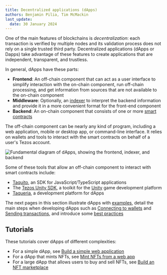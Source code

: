 ```yaml
---
title: Decentralized applications (dApps)
authors: Benjamin Pilia, Tim McMackin
last_update:
  date: 30 January 2024
---
```


One of the main features of blockchains is _decentralization_: each transaction is verified by multiple nodes and its validation process does not rely on a single trusted third party.
Decentralized applications (dApps or Dapps) take advantage of these features to create applications that are independent, transparent, and trustless.

In general, dApps have these parts:

- **Frontend**: An off-chain component that can act as a user interface to simplify interaction with the on-chain component, run off-chain processing, and get information from sources that are not available to the on-chain component
- **Middleware**: Optionally, an [indexer](./developing/information/indexers) to interpret the backend information and provide it in a more convenient format for the front-end component
- **Backend**: An on-chain component that consists of one or more [smart contracts](./smart-contracts)

The off-chain component can be nearly any kind of program, including a web application, mobile or desktop app, or command-line interface.
It relies on wallets and tools to interact with the smart contracts on behalf of a user's Tezos account.

![Fundamental diagram of dApps, showing the frontend, indexer, and backend](/img/dApps/dapp-overview.png)
<!-- Source https://lucid.app/lucidchart/8caf9ef1-11e4-454a-bbb6-ef4852515959/edit?page=0_0# -->

Some of these tools that allow an off-chain component to interact with smart contracts include:

- [Taquito](./dApps/taquito), an SDK for JavaScript/TypeScript applications
- The [Tezos Unity SDK](./unity), a toolkit for the [Unity](https://unity.com/) game development platform
- [Taqueria](https://taqueria.io/), a development platform for dApps

The next pages in this section illustrate dApps with [examples](./dApps/samples), detail the main steps when developing dApps such as [Connecting to wallets](./dApps/wallets) and [Sending transactions](./dApps/sending-transactions), and introduce some [best practices](./dApps/best-practices)

## Tutorials

These tutorials cover dApps of different complexities:

- For a simple dApp, see [Build a simple web application](./tutorials/build-your-first-app)
- For a dApp that mints NFTs, see [Mint NFTs from a web app](./tutorials/create-an-nft/nft-web-app)
- For a large dApp that allows users to buy and sell NFTs, see [Build an NFT marketplace](./tutorials/build-an-nft-marketplace)
